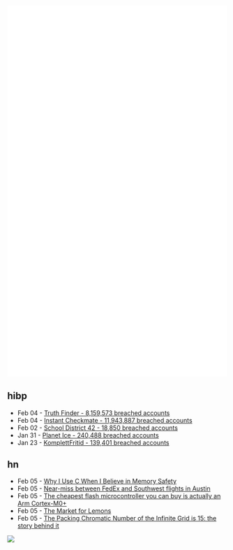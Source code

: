 ![Metrics](https://raw.githubusercontent.com/phixion/phixion/master/metrics.svg)

## hibp

<!--
for https://github.com/phixion/phixion/blob/main/.github/workflows/feeds.yml
-->
<!--START_SECTION:haveibeenpwnd-->
- Feb 04 - [Truth Finder - 8,159,573 breached accounts](https://haveibeenpwned.com/PwnedWebsites#TruthFinder)
- Feb 04 - [Instant Checkmate - 11,943,887 breached accounts](https://haveibeenpwned.com/PwnedWebsites#InstantCheckmate)
- Feb 02 - [School District 42 - 18,850 breached accounts](https://haveibeenpwned.com/PwnedWebsites#SchoolDistrict42)
- Jan 31 - [Planet Ice - 240,488 breached accounts](https://haveibeenpwned.com/PwnedWebsites#PlanetIce)
- Jan 23 - [KomplettFritid - 139,401 breached accounts](https://haveibeenpwned.com/PwnedWebsites#KomplettFritid)
<!--END_SECTION:haveibeenpwnd-->

## hn

<!--
for https://github.com/phixion/phixion/blob/main/.github/workflows/feeds.yml
-->
<!--START_SECTION:hn-->
- Feb 05 - [Why I Use C When I Believe in Memory Safety](https://gavinhoward.com/2023/02/why-i-use-c-when-i-believe-in-memory-safety/)
- Feb 05 - [Near-miss between FedEx and Southwest flights in Austin](https://twitter.com/winglets747/status/1622038080680038400)
- Feb 05 - [The cheapest flash microcontroller you can buy is actually an Arm Cortex-M0+](https://jaycarlson.net/2023/02/04/the-cheapest-flash-microcontroller-you-can-buy-is-actually-an-arm-cortex-m0/)
- Feb 05 - [The Market for Lemons](https://infrequently.org/2023/02/the-market-for-lemons/)
- Feb 05 - [The Packing Chromatic Number of the Infinite Grid is 15: the story behind it](https://bsubercaseaux.github.io/blog/2023/packingchromatic/)
<!--END_SECTION:hn-->

<!--
for https://yhype.me
-->
![](https://hit.yhype.me/github/profile?user_id=13013670)
